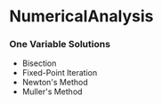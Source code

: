 # NumericalAnalysis

### One Variable Solutions

- Bisection
- Fixed-Point Iteration
- Newton's Method
- Muller's Method
